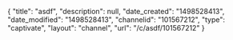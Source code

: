 {
    "title": "asdf",
    "description": null,
    "date_created": "1498528413",
    "date_modified": "1498528413",
    "channelid": "101567212",
    "type": "captivate",
    "layout": "channel",
    "url": "\/c\/asdf\/101567212"
}